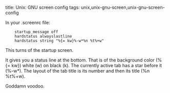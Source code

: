title: Unix: GNU screen config
tags: unix,unix-gnu-screen,unix-gnu-screen-config

In your .screenrc file:

		startup_message off
		hardstatus alwayslastline
		hardstatus string "%{= kw}%-w*%n %t%+w"

This turns of the startup screen. 

It gives you a status line at the bottom. That is of the background color (%{= kw}) white (w) on black (k). The currently active tab has a star before it (%-w*). The layout of the tab title is its number and then its title (%n %t%+w).

Goddamn voodoo.
